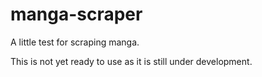 # manga-scraper
A little test for scraping manga.

This is not yet ready to use as it is still under development.

